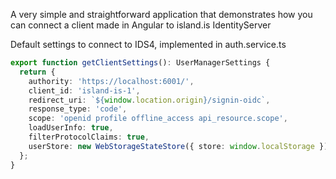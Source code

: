 A very simple and straightforward application that demonstrates how you can connect 
a client made in Angular to island.is IdentityServer

Default settings to connect to IDS4, implemented in auth.service.ts
```ts
export function getClientSettings(): UserManagerSettings {
  return {
    authority: 'https://localhost:6001/',
    client_id: 'island-is-1',
    redirect_uri: `${window.location.origin}/signin-oidc`,
    response_type: 'code',
    scope: 'openid profile offline_access api_resource.scope',
    loadUserInfo: true,
    filterProtocolClaims: true,
    userStore: new WebStorageStateStore({ store: window.localStorage }),
  };
}

```